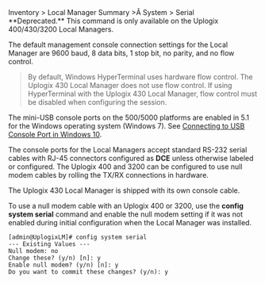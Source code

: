 <!-- 5.4 -->

<div class='ucc' />Inventory > Local Manager Summary >Â System > Serial</div>

<div class='warning' />**Deprecated.** This command is only available on the Uplogix 400/430/3200 Local Managers.</div>

The default management console connection settings for the Local Manager are 9600 baud, 8 data bits, 1 stop bit, no parity, and no flow control.

> By default, Windows HyperTerminal uses hardware flow control. The Uplogix 430 Local Manager does not use flow control. If using HyperTerminal with the Uplogix 430 Local Manager, flow control must be disabled when configuring the session.

The mini-USB console ports on the 500/5000 platforms are enabled in 5.1 for the Windows operating system (Windows 7). See [Connecting to USB Console Port in Windows 10](http://uplogix.com/docs/local-manager-user-guide/introduction/connecting-to-usb-console-windows-10).

The console ports for the Local Managers accept standard RS-232 serial cables with RJ-45 connectors configured as **DCE** unless otherwise labeled or configured. The Uplogix 400 and 3200 can be configured to use null modem cables by rolling the TX/RX connections in hardware.

The Uplogix 430 Local Manager is shipped with its own console cable.

To use a null modem cable with an Uplogix 400 or 3200, use the **config system serial** command and enable the null modem setting if it was not enabled during initial configuration when the Local Manager was installed.

```
[admin@UplogixLM]# config system serial
--- Existing Values ---
Null modem: no
Change these? (y/n) [n]: y
Enable null modem? (y/n) [n]: y
Do you want to commit these changes? (y/n): y
```